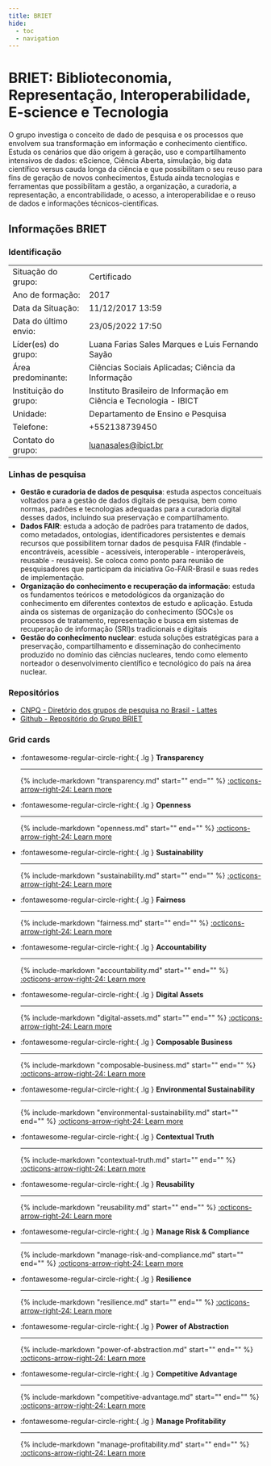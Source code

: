 ```yaml
---
title: BRIET
hide:
  - toc
  - navigation
---
```


# BRIET: Biblioteconomia, Representação, Interoperabilidade, E-science e Tecnologia

O grupo investiga o conceito de dado de pesquisa e os processos que envolvem sua transformação em informação e conhecimento científico. Estuda os cenários que dão origem à geração, uso e compartilhamento intensivos de dados: eScience, Ciência Aberta, simulação, big data científico versus cauda longa da ciência e que possibilitam o seu reuso para fins de geração de novos conhecimentos, Estuda ainda tecnologias e ferramentas que possibilitam a gestão, a organização, a curadoria, a representação, a encontrabilidade, o acesso, a interoperabilidae e o reuso de dados e informações técnicos-científicas.

## Informações BRIET

### Identificação

| | |
| --- | --- |
| Situação do grupo: | Certificado |
| Ano de formação: | 2017 |
| Data da Situação: | 11/12/2017 13:59 |
| Data do último envio: | 23/05/2022 17:50 |
| Líder(es) do grupo: | Luana Farias Sales Marques e Luis Fernando Sayão |
| Área predominante: | Ciências Sociais Aplicadas; Ciência da Informação |
| Instituição do grupo: | Instituto Brasileiro de Informação em Ciência e Tecnologia - IBICT |
| Unidade: | Departamento de Ensino e Pesquisa |
| Telefone: | +552138739450 |
| Contato do grupo: | [luanasales@ibict.br](mailto:luanasales@ibict.br) |

### Linhas de pesquisa
- **Gestão e curadoria de dados de pesquisa**: estuda aspectos conceituais voltados para a gestão de dados digitais de pesquisa, bem como normas, padrões e tecnologias adequadas para a curadoria digital desses dados, incluindo sua preservação e compartilhamento.
- **Dados FAIR**: estuda a adoção de padrões para tratamento de dados, como metadados, ontologias, identificadores persistentes e demais recursos que possibilitem tornar dados de pesquisa FAIR (findable - encontráveis, acessible - acessíveis, interoperable - interoperáveis, reusable - reusáveis). Se coloca como ponto para reunião de pesquisadores que participam da iniciativa Go-FAIR-Brasil e suas redes de implementação.
- **Organização do conhecimento e recuperação da informação**: estuda os fundamentos teóricos e metodológicos da organização do conhecimento em diferentes contextos de estudo e aplicação. Estuda ainda os sistemas de organização do conhecimento (SOCs)e os processos de tratamento, representação e busca em sistemas de recuperação de informação (SRI)s tradicionais e digitais 
- **Gestão do conhecimento nuclear**: estuda soluções estratégicas para a preservação, compartilhamento e disseminação do conhecimento produzido no domínio das ciências nucleares, tendo como elemento norteador o desenvolvimento científico e tecnológico do país na área nuclear.

### Repositórios
- [CNPQ - Diretório dos grupos de pesquisa no Brasil - Lattes](http://dgp.cnpq.br/dgp/espelhogrupo/5689364231308349)
- [Github - Repositório do Grupo BRIET](https://github.com/grupo-briet)


### Grid cards
<div class="grid cards" markdown>
   
- :fontawesome-regular-circle-right:{ .lg } __Transparency__

    ---
    {% include-markdown "transparency.md" start="<!--summary-start-->" end="<!--summary-end-->" %}
    [:octicons-arrow-right-24: Learn more](transparency.md)

- :fontawesome-regular-circle-right:{ .lg } __Openness__

    ---
    {% include-markdown "openness.md" start="<!--summary-start-->" end="<!--summary-end-->" %}
    [:octicons-arrow-right-24: Learn more](openness.md)

- :fontawesome-regular-circle-right:{ .lg } __Sustainability__

    ---
    {% include-markdown "sustainability.md" start="<!--summary-start-->" end="<!--summary-end-->" %}
    [:octicons-arrow-right-24: Learn more](sustainability.md)

- :fontawesome-regular-circle-right:{ .lg } __Fairness__

    ---
    {% include-markdown "fairness.md" start="<!--summary-start-->" end="<!--summary-end-->" %}
    [:octicons-arrow-right-24: Learn more](fairness.md)

- :fontawesome-regular-circle-right:{ .lg } __Accountability__

    ---
    {% include-markdown "accountability.md" start="<!--summary-start-->" end="<!--summary-end-->" %}
    [:octicons-arrow-right-24: Learn more](accountability.md)

- :fontawesome-regular-circle-right:{ .lg } __Digital Assets__

    ---
    {% include-markdown "digital-assets.md" start="<!--summary-start-->" end="<!--summary-end-->" %}
    [:octicons-arrow-right-24: Learn more](digital-assets.md)

- :fontawesome-regular-circle-right:{ .lg } __Composable Business__

    ---
    {% include-markdown "composable-business.md" start="<!--summary-start-->" end="<!--summary-end-->" %}
    [:octicons-arrow-right-24: Learn more](composable-business.md)

- :fontawesome-regular-circle-right:{ .lg } __Environmental Sustainability__

    ---
    {% include-markdown "environmental-sustainability.md" start="<!--summary-start-->" end="<!--summary-end-->" %}
    [:octicons-arrow-right-24: Learn more](environmental-sustainability.md)

- :fontawesome-regular-circle-right:{ .lg } __Contextual Truth__

    ---
    {% include-markdown "contextual-truth.md" start="<!--summary-start-->" end="<!--summary-end-->" %}
    [:octicons-arrow-right-24: Learn more](contextual-truth.md)

- :fontawesome-regular-circle-right:{ .lg } __Reusability__

    ---
    {% include-markdown "reusability.md" start="<!--summary-start-->" end="<!--summary-end-->" %}
    [:octicons-arrow-right-24: Learn more](reusability.md)

- :fontawesome-regular-circle-right:{ .lg } __Manage Risk & Compliance__

    ---
    {% include-markdown "manage-risk-and-compliance.md" start="<!--summary-start-->" end="<!--summary-end-->" %}
    [:octicons-arrow-right-24: Learn more](manage-risk-and-compliance.md)

- :fontawesome-regular-circle-right:{ .lg } __Resilience__

    ---
    {% include-markdown "resilience.md" start="<!--summary-start-->" end="<!--summary-end-->" %}
    [:octicons-arrow-right-24: Learn more](resilience.md)

- :fontawesome-regular-circle-right:{ .lg } __Power of Abstraction__

    ---
    {% include-markdown "power-of-abstraction.md" start="<!--summary-start-->" end="<!--summary-end-->" %}
    [:octicons-arrow-right-24: Learn more](power-of-abstraction.md)

- :fontawesome-regular-circle-right:{ .lg } __Competitive Advantage__

    ---
    {% include-markdown "competitive-advantage.md" start="<!--summary-start-->" end="<!--summary-end-->" %}
    [:octicons-arrow-right-24: Learn more](competitive-advantage.md)

- :fontawesome-regular-circle-right:{ .lg } __Manage Profitability__

    ---
    {% include-markdown "manage-profitability.md" start="<!--summary-start-->" end="<!--summary-end-->" %}
    [:octicons-arrow-right-24: Learn more](manage-profitability.md)

</div>
